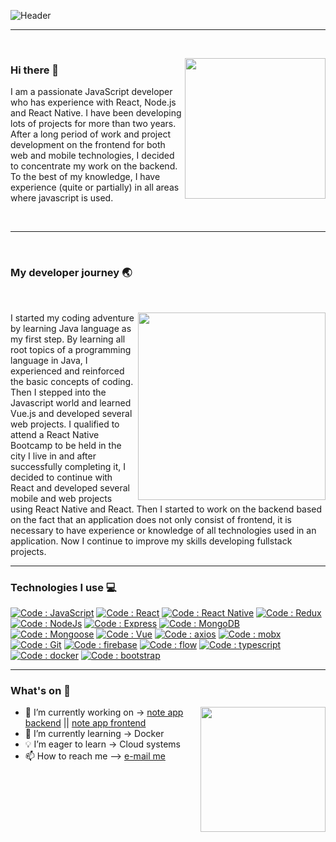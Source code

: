 ![Header](https://github.com/shoki61/shoki61/blob/main/developer.png "Header")

---

<br>
<p>
  <a><img width="225" align='right' src="https://github.com/shoki61/shoki61/blob/main/computer.jpg"></a>
</p>

### Hi there 👋

<p>
  I am a passionate JavaScript developer who has experience with React, Node.js and React Native. I have been developing lots of projects for more than two years. After     a long period of work and project development on the frontend for both web and mobile technologies, I decided to concentrate my work on the backend. To the best of my knowledge, I have experience (quite or partially) in all areas where javascript is used.
</p>
<br>

---
<br>


### My developer journey :earth_asia:
<br>
<p>
  <a><img width="300" align='right' src="https://github.com/shoki61/shoki61/blob/main/roadmap.PNG"></a>
</p>
I started my coding adventure by learning Java language as my first step. By learning all root topics of a programming language in Java, I experienced and reinforced the basic concepts of coding. Then I stepped into the Javascript world and learned Vue.js and developed several web projects. I qualified to attend a React Native Bootcamp to be held in the city I live in and after successfully completing it, I decided to continue with React and developed several mobile and web projects using React Native and React. Then I started to work on the backend based on the fact that an application does not only consist of frontend, it is necessary to have experience or knowledge of all technologies used in an application. Now I continue to improve my skills developing fullstack projects.
<br>

---

### Technologies I use 💻

[![Code : JavaScript](https://img.shields.io/badge/JavaScript-blue?style=flat-square&logo=javascript&logoColor=yellow&style=flat-square)](https://developer.mozilla.org/)
[![Code : React](https://img.shields.io/badge/React-blue?style=flat-square&logo=react&logoColor=white&style=flat-square)](https://reactjs.org/)
[![Code : React Native](https://img.shields.io/badge/React_Native-blue?style=flat-square&logo=react&logoColor=white&style=flat-square)](https://reactjs.org/)
[![Code : Redux](https://img.shields.io/badge/Redux-blue?style=flat-square&logo=redux&logoColor=white&style=flat-square)](https://reactjs.org/)
[![Code : NodeJs](https://img.shields.io/badge/Node.js-blue?style=flat-square&logo=node.js&logoColor=yellow&style=flat-square)](https://reactjs.org/)
[![Code : Express](https://img.shields.io/badge/Express-blue?style=flat-square&logo=express&logoColor=white&style=flat-square)](https://reactjs.org/)
[![Code : MongoDB](https://img.shields.io/badge/MongoDB-blue?style=flat-square&logo=mongodb&logoColor=white&style=flat-square)](https://reactjs.org/)
[![Code : Mongoose](https://img.shields.io/badge/Mongoose-blue?style=flat-square&logo=mongoosejs&logoColor=white&style=flat-square)](https://reactjs.org/)
[![Code : Vue](https://img.shields.io/badge/Vue-blue?style=flat-square&logo=vue.js&logoColor=white&style=flat-square)](https://reactjs.org/)
[![Code : axios](https://img.shields.io/badge/Axios-blue?style=flat-square&logo=axios&logoColor=white&style=flat-square)](https://reactjs.org/)
[![Code : mobx](https://img.shields.io/badge/Mobx-blue?style=flat-square&logo=mobx&logoColor=white&style=flat-square)](https://reactjs.org/)
[![Code : Git](https://img.shields.io/badge/Git-blue?style=flat-square&logo=git&logoColor=white&style=flat-square)](https://reactjs.org/)
[![Code : firebase](https://img.shields.io/badge/Firebase-blue?style=flat-square&logo=firebase&logoColor=white&style=flat-square)](https://reactjs.org/)
[![Code : flow](https://img.shields.io/badge/Flow-blue?style=flat-square&logo=flow&logoColor=white&style=flat-square)](https://reactjs.org/)
[![Code : typescript](https://img.shields.io/badge/TypeScript-blue?style=flat-square&logo=typescript&logoColor=white&style=flat-square)](https://reactjs.org/)
[![Code : docker](https://img.shields.io/badge/Docker-blue?style=flat-square&logo=docker&logoColor=white&style=flat-square)](https://reactjs.org/)
[![Code : bootstrap](https://img.shields.io/badge/Bootstrap-blue?style=flat-square&logo=bootstrap&logoColor=white&style=flat-square)](https://reactjs.org/)

---

### What's on :loudspeaker:

<p>
  <a><img width="200" align='right' src="https://github.com/shoki61/shoki61/blob/main/code.jpg"></a>
</p>


- 🔭 I’m currently working on ->  [note app backend](https://github.com/shoki61/note-app-backend) ||  [note app frontend](https://github.com/shoki61/note-app-frontend)
- 🌱 I’m currently learning ->   Docker
- 💡 I’m eager to learn ->  Cloud systems
- :mailbox: How to reach me --> <a href="mailto:sohrat6128@gmail.com">e-mail me</a>




